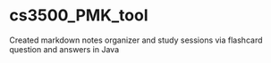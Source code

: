 # cs3500_PMK_tool
Created markdown notes organizer and study sessions via flashcard question and answers in Java
